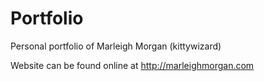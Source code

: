 # Portfolio

Personal portfolio of Marleigh Morgan (kittywizard)

Website can be found online at http://marleighmorgan.com
